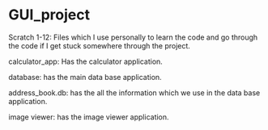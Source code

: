 # GUI_project

Scratch 1-12: Files which I use personally to learn the code and go through the code if I get stuck somewhere through the project.

calculator_app: Has the calculator application.

database: has the main data base application.

address_book.db: has the all the information which we use in the data base application.

image viewer: has the image viewer application.
